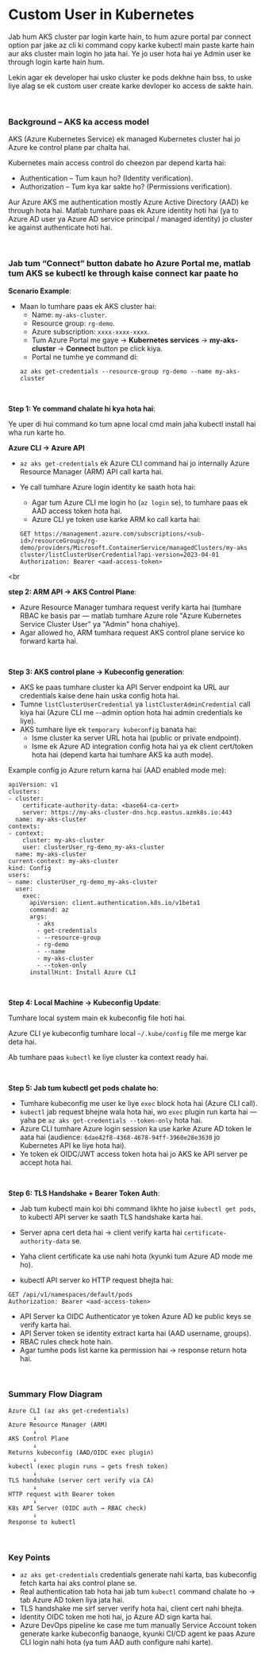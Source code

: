 # Custom User in Kubernetes

Jab hum AKS cluster par login karte hain, to hum azure portal par connect option par jake az cli ki command copy karke kubectl main paste karte hain aur aks cluster main login ho jata hai. Ye jo user hota hai ye Admin user ke through login karte hain hum.

Lekin agar ek developer hai usko cluster ke pods dekhne hain bss, to uske liye alag se ek custom user create karke devloper ko access de sakte hain.

<br>

### Background – AKS ka access model

AKS (Azure Kubernetes Service) ek managed Kubernetes cluster hai jo Azure ke control plane par chalta hai.

Kubernetes main access control do cheezon par depend karta hai:
- Authentication – Tum kaun ho? (Identity verification).
- Authorization – Tum kya kar sakte ho? (Permissions verification).

Aur Azure AKS me authentication mostly Azure Active Directory (AAD) ke through hota hai. Matlab tumhare paas ek Azure identity hoti hai (ya to Azure AD user ya Azure AD service principal / managed identity) jo cluster ke against authenticate hoti hai.

<br>

### Jab tum “Connect” button dabate ho Azure Portal me, matlab tum AKS se kubectl ke through kaise connect kar paate ho

**Scenario Example**:
- Maan lo tumhare paas ek AKS cluster hai:
  - Name: ```my-aks-cluster```.
  - Resource group: ```rg-demo```.
  - Azure subscription: ```xxxx-xxxx-xxxx```.
  - Tum Azure Portal me gaye → **Kubernetes services** → **my-aks-cluster** → **Connect** button pe click kiya.
  - Portal ne tumhe ye command di:
  ```
  az aks get-credentials --resource-group rg-demo --name my-aks-cluster
  ```

<br>

**Step 1: Ye command chalate hi kya hota hai**:

Ye uper di hui command ko tum apne local cmd main jaha kubectl install hai wha run karte ho.

**Azure CLI → Azure API**
- ```az aks get-credentials``` ek Azure CLI command hai jo internally Azure Resource Manager (ARM) API call karta hai.
- Ye call tumhare Azure login identity ke saath hota hai:
  - Agar tum Azure CLI me login ho (```az login``` se), to tumhare paas ek AAD access token hota hai.
  - Azure CLI ye token use karke ARM ko call karta hai:

  ```
  GET https://management.azure.com/subscriptions/<sub-id>/resourceGroups/rg-demo/providers/Microsoft.ContainerService/managedClusters/my-aks cluster/listClusterUserCredential?api-version=2023-04-01
  Authorization: Bearer <aad-access-token>
  ```

<br

**step 2: ARM API → AKS Control Plane**:
- Azure Resource Manager tumhara request verify karta hai (tumhare RBAC ke basis par — matlab tumhare Azure role "Azure Kubernetes Service Cluster User" ya "Admin" hona chahiye).
- Agar allowed ho, ARM tumhara request AKS control plane service ko forward karta hai.

<br>

**Step 3: AKS control plane → Kubeconfig generation**:
- AKS ke paas tumhare cluster ka API Server endpoint ka URL aur credentials kaise dene hain uska config hota hai.
- Tumne ```listClusterUserCredential``` ya ```listClusterAdminCredential``` call kiya hai (Azure CLI me --admin option hota hai admin credentials ke liye).
- AKS tumhare liye ek ```temporary kubeconfig``` banata hai:
  - Isme cluster ka server URL hota hai (public or private endpoint).
  - Isme ek Azure AD integration config hota hai ya ek client cert/token hota hai (depend karta hai tumhare AKS ka auth mode).
 
Example config jo Azure return karna hai (AAD enabled mode me):
```
apiVersion: v1
clusters:
- cluster:
    certificate-authority-data: <base64-ca-cert>
    server: https://my-aks-cluster-dns.hcp.eastus.azmk8s.io:443
  name: my-aks-cluster
contexts:
- context:
    cluster: my-aks-cluster
    user: clusterUser_rg-demo_my-aks-cluster
  name: my-aks-cluster
current-context: my-aks-cluster
kind: Config
users:
- name: clusterUser_rg-demo_my-aks-cluster
  user:
    exec:
      apiVersion: client.authentication.k8s.io/v1beta1
      command: az
      args:
        - aks
        - get-credentials
        - --resource-group
        - rg-demo
        - --name
        - my-aks-cluster
        - --token-only
      installHint: Install Azure CLI

```

<br>

**Step 4: Local Machine → Kubeconfig Update**:

Tumhare local system main ek kubeconfig file hoti hai.

Azure CLI ye kubeconfig tumhare local ```~/.kube/config``` file me merge kar deta hai.

Ab tumhare paas ```kubectl``` ke liye cluster ka context ready hai.


<br>

**Step 5: Jab tum kubectl get pods chalate ho**:
- Tumhare kubeconfig me user ke liye ```exec``` block hota hai (Azure CLI call).
- ```kubectl``` jab request bhejne wala hota hai, wo ```exec``` plugin run karta hai — yaha pe ```az aks get-credentials --token-only``` hota hai.
- Azure CLI tumhare Azure login session ka use karke Azure AD token le aata hai (audience: ```6dae42f8-4368-4678-94ff-3960e28e3630``` jo Kubernetes API ke liye hota hai).
- Ye token ek OIDC/JWT access token hota hai jo AKS ke API server pe accept hota hai.

<br>

**Step 6: TLS Handshake + Bearer Token Auth**:
- Jab tum kubectl main koi bhi command likhte ho jaise ```kubectl get pods```, to kubectl API server ke saath TLS handshake karta hai.
- Server apna cert deta hai → client verify karta hai ```certificate-authority-data``` se.
- Yaha client certificate ka use nahi hota (kyunki tum Azure AD mode me ho).

- kubectl API server ko HTTP request bhejta hai:
```
GET /api/v1/namespaces/default/pods
Authorization: Bearer <aad-access-token>
```
- API Server ka OIDC Authenticator ye token Azure AD ke public keys se verify karta hai.
- API Server token se identity extract karta hai (AAD username, groups).
- RBAC rules check hote hain.
- Agar tumhe pods list karne ka permission hai → response return hota hai.

<br>

### Summary Flow Diagram
```
Azure CLI (az aks get-credentials)
       ↓
Azure Resource Manager (ARM)
       ↓
AKS Control Plane
       ↓
Returns kubeconfig (AAD/OIDC exec plugin)
       ↓
kubectl (exec plugin runs → gets fresh token)
       ↓
TLS handshake (server cert verify via CA)
       ↓
HTTP request with Bearer token
       ↓
K8s API Server (OIDC auth → RBAC check)
       ↓
Response to kubectl
```

<br>

### Key Points
- ```az aks get-credentials``` credentials generate nahi karta, bas kubeconfig fetch karta hai aks control plane se.
- Real authentication tab hota hai jab tum ```kubectl``` command chalate ho → tab Azure AD token liya jata hai.
- TLS handshake me sirf server verify hota hai, client cert nahi bhejta.
- Identity OIDC token me hoti hai, jo Azure AD sign karta hai.
- Azure DevOps pipeline ke case me tum manually Service Account token generate karke kubeconfig banaoge, kyunki CI/CD agent ke paas Azure CLI login nahi hota (ya tum AAD auth configure nahi karte).

